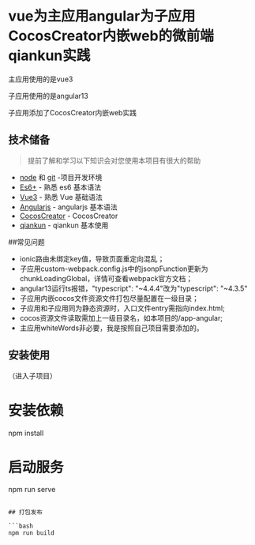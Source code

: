 # vue为主应用angular为子应用CocosCreator内嵌web的微前端qiankun实践

主应用使用的是vue3

子应用使用的是angular13

子应用添加了CocosCreator内嵌web实践
## 技术储备

> 提前了解和学习以下知识会对您使用本项目有很大的帮助

- [node](http://nodejs.org/) 和 [git](https://git-scm.com/) -项目开发环境
- [Es6+](http://es6.ruanyifeng.com/) - 熟悉 es6 基本语法
- [Vue3](https://v3.vuejs.org/) - 熟悉 Vue 基础语法
- [Angularjs](https://docs.angularjs.org/api) - angularjs 基本语法
- [CocosCreator](http://docs.cocos.com/) - CocosCreator
- [qiankun](https://qiankun.umijs.org/) - qiankun 基本使用

##常见问题
* ionic路由未绑定key值，导致页面重定向混乱<ion-router-outlet :key="$route.fullPath" />；
* 子应用custom-webpack.config.js中的jsonpFunction更新为chunkLoadingGlobal，详情可查看webpack官方文档；
* angular13运行ts报错，"typescript": "~4.4.4"改为"typescript": "~4.3.5"
* 子应用内嵌cocos文件资源文件打包尽量配置在一级目录；
* 子应用和子应用同为静态资源时，入口文件entry需指向index.html;
* cocos资源文件读取需加上一级目录名，如本项目的/app-angular;
* 主应用whiteWords非必要，我是按照自己项目需要添加的。

## 安装使用
（进入子项目）
# 安装依赖
npm install

# 启动服务
npm run serve
```

## 打包发布

```bash
npm run build
```
